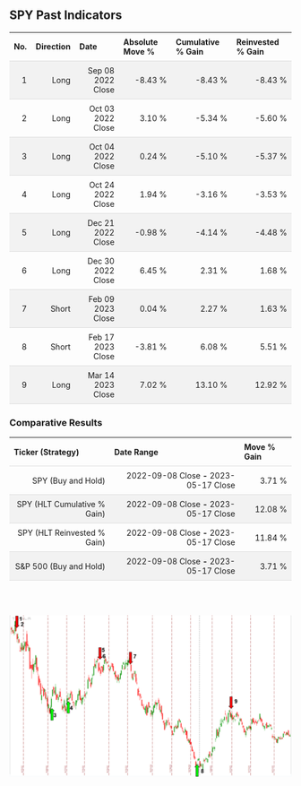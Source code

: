 
<style>
.hits {
            border-collapse: collapse;
            width: 100%;
        }
        .hits th, td {
            padding: 8px;
            border-bottom: 1px solid #ddd;
        }
        
        .hits td {text-align: right;}
        .hits th {text-align: left;}
        
        .hits tr:nth-child(even) {
            background-color: #f2f2f2;
        }
        
        .chartCol {
            width: 50%;
            float: left;
            padding: 20px;
        }  
</style>
    
<br>

## SPY Past Indicators

<table class="hits">
    <tr>
        <th>No.</th>
        <th>Direction</th>
        <th>Date</th>
        <th>Absolute Move %</th>
        <th>Cumulative % Gain</th>
        <th>Reinvested % Gain</th>
      </tr>
    <tr>
        <td>1</td>
        <td>Long</td>
        <td>Sep 08 2022 Close</td>
        <td>-8.43 %</td>
        <td>-8.43 %</td>
        <td>-8.43 %</td>
    </tr>
    <tr>
        <td>2</td>
        <td>Long</td>
        <td>Oct 03 2022 Close</td>
        <td>3.10 %</td>
        <td>-5.34 %</td>
        <td>-5.60 %</td>
    </tr>
    <tr>
        <td>3</td>
        <td>Long</td>
        <td>Oct 04 2022 Close</td>
        <td>0.24 %</td>
        <td>-5.10 %</td>
        <td>-5.37 %</td>
    </tr>
    <tr>
        <td>4</td>
        <td>Long</td>
        <td>Oct 24 2022 Close</td>
        <td>1.94 %</td>
        <td>-3.16 %</td>
        <td>-3.53 %</td>
    </tr>
    <tr>
        <td>5</td>
        <td>Long</td>
        <td>Dec 21 2022 Close</td>
        <td>-0.98 %</td>
        <td>-4.14 %</td>
        <td>-4.48 %</td>
    </tr>
    <tr>
        <td>6</td>
        <td>Long</td>
        <td>Dec 30 2022 Close</td>
        <td>6.45 %</td>
        <td>2.31 %</td>
        <td>1.68 %</td>
    </tr>
    <tr>
        <td>7</td>
        <td>Short</td>
        <td>Feb 09 2023 Close</td>
        <td>0.04 %</td>
        <td>2.27 %</td>
        <td>1.63 %</td>
    </tr>
    <tr>
        <td>8</td>
        <td>Short</td>
        <td>Feb 17 2023 Close</td>
        <td>-3.81 %</td>
        <td>6.08 %</td>
        <td>5.51 %</td>
    </tr>
    <tr>
        <td>9</td>
        <td>Long</td>
        <td>Mar 14 2023 Close</td>
        <td>7.02 %</td>
        <td>13.10 %</td>
        <td>12.92 %</td>
    </tr>
    
</table>

### Comparative Results

<table class="hits">
    <thead>
        <th>Ticker (Strategy)</th>
        <th>Date Range</th>
        <th>Move % Gain</th>
    </thead>
    <tbody>
        <tr>
            <td>SPY (Buy and Hold)</td>
            <td>2022-09-08 Close <b>-</b> 2023-05-17 Close</td>
            <td>3.71 %</td>
        </tr>
        <tr>
            <td>SPY (HLT Cumulative % Gain)</td>
            <td>2022-09-08 Close <b>-</b> 2023-05-17 Close</td>
            <td>12.08 %</td>
        </tr>
        <tr>
            <td>SPY (HLT Reinvested % Gain)</td>
            <td>2022-09-08 Close <b>-</b> 2023-05-17 Close</td>
            <td>11.84 %</td>
        </tr>
        <tr>
            <td>S&P 500 (Buy and Hold)</td>
            <td>2022-09-08 Close <b>-</b> 2023-05-17 Close</td>
            <td>3.71 %</td>
        </tr>
    </tbody>
</table>
<br>
<br>

![Plot](charts/TSLAstatic.png)